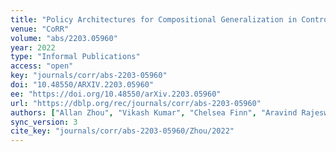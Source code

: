 ```yaml
---
title: "Policy Architectures for Compositional Generalization in Control."
venue: "CoRR"
volume: "abs/2203.05960"
year: 2022
type: "Informal Publications"
access: "open"
key: "journals/corr/abs-2203-05960"
doi: "10.48550/ARXIV.2203.05960"
ee: "https://doi.org/10.48550/arXiv.2203.05960"
url: "https://dblp.org/rec/journals/corr/abs-2203-05960"
authors: ["Allan Zhou", "Vikash Kumar", "Chelsea Finn", "Aravind Rajeswaran"]
sync_version: 3
cite_key: "journals/corr/abs-2203-05960/Zhou/2022"
---
```

